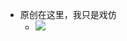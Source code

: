 - 原创在这里，我只是戏仿
    - ![](https://firebasestorage.googleapis.com/v0/b/firescript-577a2.appspot.com/o/imgs%2Fapp%2Fhaozhongwen%2FeqoqXUDsaH.png?alt=media&token=c9d1b63f-7f38-4a8a-b683-d703532c388c)
